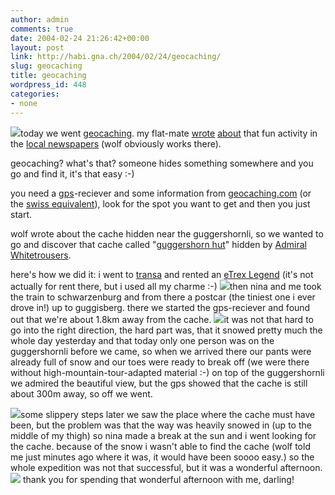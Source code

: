 ```yaml
---
author: admin
comments: true
date: 2004-02-24 21:26:42+00:00
layout: post
link: http://habi.gna.ch/2004/02/24/geocaching/
slug: geocaching
title: geocaching
wordpress_id: 448
categories:
- none
---
```


[![](http://habi.gna.ch/blog/images/DSC03056-tm.jpg)](http://habi.gna.ch/blog/images/DSC03056.jpg)today we went [geocaching](http://www.geocaching.com/about/).
my flat-mate [wrote](http://www.espace.ch/medien/archiv/details.asp?newspaper=bz&vID=381286) [about](http://www.espace.ch/medien/archiv/details.asp?newspaper=bz&vID=381287) that fun activity in the [local newspapers](http://espace.ch/) (wolf obviously works there).  

geocaching? what's that?
someone hides something somewhere and you go and find it, it's that easy :-)

you need a [gps](http://directory.google.com/Top/Science/Earth_Sciences/Geomatics/GPS_-_Global_Positioning_System/)-reciever and some information from [geocaching.com](http://www.geocaching.com/) (or the [swiss equivalent](http://swissgeocache.ch/)), look for the spot you want to get and then you just start.

wolf wrote about the cache hidden near the guggershornli, so we wanted to go and discover that cache called "[guggershorn hut](http://www.geocaching.com/seek/cache_details.aspx?pf=&ID=103288&decrypt=&log=)" hidden by [Admiral Whitetrousers](http://www.geocaching.com/seek/nearest.aspx?ul=admiral+whitetrousers&submit4=Find).

here's how we did it: i went to [transa](http://transa.ch/deutsch/traveloutdoor/filialen/bern/index.html) and rented an [eTrex Legend](http://www.garmin.com/products/etrexLegend/) (it's not actually for rent there, but i used all my charme :-)
[![](http://habi.gna.ch/blog/images/DSC03041-tm.jpg)](http://habi.gna.ch/blog/images/DSC03041.jpg)then nina and me took the train to schwarzenburg and from there a postcar (the tiniest one i ever drove in!) up to guggisberg. there we started the gps-reciever and found out that we're about 1.8km away from the cache. 
[![](http://habi.gna.ch/blog/images/DSC03048-tm.jpg)](http://habi.gna.ch/blog/images/DSC03048.jpg)it was not that hard to go into the right direction, the hard part was, that it snowed pretty much the whole day yesterday and that today only one person was on the guggershornli before we came, so when we arrived there our pants were already full of snow and our toes were ready to break off (we were there without high-mountain-tour-adapted material :-)
on top of the guggershornli we admired the beautiful view, but the gps showed that the cache is still about 300m away, so off we went.  

[![](http://habi.gna.ch/blog/images/DSC03057-tm.jpg)](http://habi.gna.ch/blog/images/DSC03057.jpg)some slippery steps later we saw the place where the cache must have been, but the problem was that the way was heavily snowed in (up to the middle of my thigh) so nina made a break at the sun and i went looking for the cache. because of the snow i wasn't able to find the cache (wolf told me just minutes ago where it was, it would have been soooo easy.) so the whole expedition was not that successful, but it was a wonderful afternoon.
[![](http://habi.gna.ch/blog/images/DSC03054-tm.jpg)](http://habi.gna.ch/blog/images/DSC03054.jpg) thank you for spending that wonderful afternoon with me, darling!
